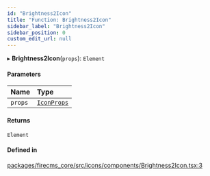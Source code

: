 ```yaml
---
id: "Brightness2Icon"
title: "Function: Brightness2Icon"
sidebar_label: "Brightness2Icon"
sidebar_position: 0
custom_edit_url: null
---
```


▸ **Brightness2Icon**(`props`): `Element`

#### Parameters

| Name | Type |
| :------ | :------ |
| `props` | [`IconProps`](../types/IconProps.md) |

#### Returns

`Element`

#### Defined in

[packages/firecms_core/src/icons/components/Brightness2Icon.tsx:3](https://github.com/FireCMSco/firecms/blob/d45f3739/packages/firecms_core/src/icons/components/Brightness2Icon.tsx#L3)
